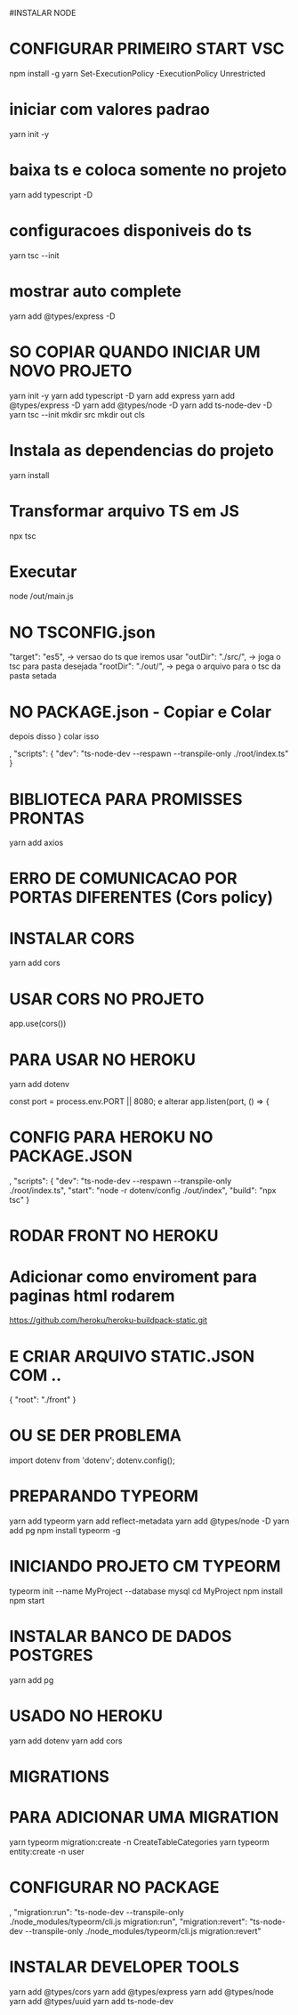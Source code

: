 #INSTALAR NODE

# CONFIGURAR PRIMEIRO START VSC

npm install -g yarn
Set-ExecutionPolicy -ExecutionPolicy Unrestricted

# iniciar com valores padrao

yarn init -y

# baixa ts e coloca somente no projeto

yarn add typescript -D

# configuracoes disponiveis do ts

yarn tsc --init

# mostrar auto complete

yarn add @types/express -D

# SO COPIAR QUANDO INICIAR UM NOVO PROJETO

yarn init -y
yarn add typescript -D
yarn add express
yarn add @types/express -D
yarn add @types/node -D
yarn add ts-node-dev -D
yarn tsc --init
mkdir src
mkdir out
cls

# Instala as dependencias do projeto

yarn install

# Transformar arquivo TS em JS

npx tsc

# Executar

node /out/main.js

# NO TSCONFIG.json

"target": "es5", -> versao do ts que iremos usar
"outDir": "./src/", -> joga o tsc para pasta desejada
"rootDir": "./out/", -> pega o arquivo para o tsc da pasta setada

# NO PACKAGE.json - Copiar e Colar

depois disso }
colar isso

,
"scripts": {
"dev": "ts-node-dev --respawn --transpile-only ./root/index.ts"
}

# BIBLIOTECA PARA PROMISSES PRONTAS

yarn add axios

# ERRO DE COMUNICACAO POR PORTAS DIFERENTES (Cors policy)

# INSTALAR CORS

yarn add cors

# USAR CORS NO PROJETO

app.use(cors())

# PARA USAR NO HEROKU

yarn add dotenv

const port = process.env.PORT || 8080;
e alterar
app.listen(port, () => {

# CONFIG PARA HEROKU NO PACKAGE.JSON

,
"scripts": {
"dev": "ts-node-dev --respawn --transpile-only ./root/index.ts",
"start": "node -r dotenv/config ./out/index",
"build": "npx tsc"
}

# RODAR FRONT NO HEROKU

# Adicionar como enviroment para paginas html rodarem

https://github.com/heroku/heroku-buildpack-static.git

# E CRIAR ARQUIVO STATIC.JSON COM ..

{
"root": "./front"
}

# OU SE DER PROBLEMA

import dotenv from 'dotenv';
dotenv.config();

# PREPARANDO TYPEORM

yarn add typeorm
yarn add reflect-metadata
yarn add @types/node -D
yarn add pg
npm install typeorm -g

# INICIANDO PROJETO CM TYPEORM

typeorm init --name MyProject --database mysql
cd MyProject
npm install
npm start

# INSTALAR BANCO DE DADOS POSTGRES

yarn add pg

# USADO NO HEROKU

yarn add dotenv
yarn add cors

# MIGRATIONS

# PARA ADICIONAR UMA MIGRATION

yarn typeorm migration:create -n CreateTableCategories
yarn typeorm entity:create -n user

# CONFIGURAR NO PACKAGE

,
"migration:run": "ts-node-dev --transpile-only ./node_modules/typeorm/cli.js migration:run",
"migration:revert": "ts-node-dev --transpile-only ./node_modules/typeorm/cli.js migration:revert"

# INSTALAR DEVELOPER TOOLS

yarn add @types/cors
yarn add @types/express
yarn add @types/node
yarn add @types/uuid
yarn add ts-node-dev
